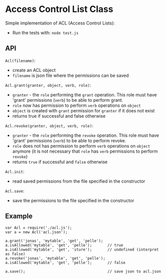 Access Control List Class
=========================

Simple implementation of ACL (Access Control Lists):

* Run the tests with: `node test.js`

API
---

`Acl(filename)`:

 * create an ACL object
 * `filename` is json file where the permissions can be saved

`Acl.grant(granter, object, verb, role)`:

 * `granter` - the `role` performing the `grant` operation. This role must have 'grant' permissions (`verb`) to be able to perform grant. 
 * `role` now has permission to perform `verb` operations on `object`
 * `object` is created with `grant` permission for `granter` if it does not exist
 * returns true if successful and false otherwise

`Acl.revoke(granter, object, verb, role)`:
 * `granter` - the `role` performing the `revoke` operation. This role must have 'grant' permissions (`verb`) to be able to perform revoke. 
 * `role` does not has permission to perform `verb` operations on `object` anymore (it is not necessary that `role` has `verb` permissions to perform `revoke`)
 * returns `true` if successful and `false` otherwise

`Acl.init`:

 * read saved permissions from the file specified in the constructor

`Acl.save`:

 * save the permissions to the file specified in the constructor


Example
-------

```
var Acl = require('./acl.js');
var a = new Acl('acl.json');

a.grant('jonas', 'mytable', 'get', 'pelle');
a.isAllowed('mytable', 'get', 'pelle');       // true
a.isAllowed('mytable', 'get', 'sture');       // undefined (interpret as false)
a.revoke('jonas', 'mytable', 'get', 'pelle');
a.isAllowed('mytable', 'get', 'pelle');       // false

a.save();                                     // save json to acl.json
```


